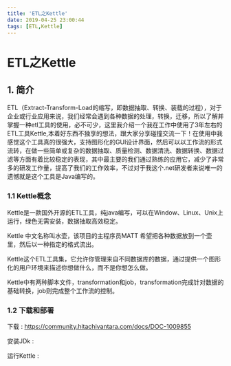 ```yaml
---
title: 'ETL之Kettle'
date: 2019-04-25 23:00:44
tags: [ETL,Kettle]
---
```

# ETL之Kettle

## 1. 简介

ETL（Extract-Transform-Load的缩写，即数据抽取、转换、装载的过程），对于企业或行业应用来说，我们经常会遇到各种数据的处理，转换，迁移，所以了解并掌握一种etl工具的使用，必不可少，这里我介绍一个我在工作中使用了3年左右的ETL工具Kettle,本着好东西不独享的想法，跟大家分享碰撞交流一下！在使用中我感觉这个工具真的很强大，支持图形化的GUI设计界面，然后可以以工作流的形式流转，在做一些简单或复杂的数据抽取、质量检测、数据清洗、数据转换、数据过滤等方面有着比较稳定的表现，其中最主要的我们通过熟练的应用它，减少了非常多的研发工作量，提高了我们的工作效率，不过对于我这个.net研发者来说唯一的遗憾就是这个工具是Java编写的。

### 1.1  Kettle概念
Kettle是一款国外开源的ETL工具，纯java编写，可以在Window、Linux、Unix上运行，绿色无需安装，数据抽取高效稳定。

Kettle 中文名称叫水壶，该项目的主程序员MATT 希望把各种数据放到一个壶里，然后以一种指定的格式流出。

Kettle这个ETL工具集，它允许你管理来自不同数据库的数据，通过提供一个图形化的用户环境来描述你想做什么，而不是你想怎么做。

Kettle中有两种脚本文件，transformation和job，transformation完成针对数据的基础转换，job则完成整个工作流的控制。

### 1.2 下载和部署

下载
: https://community.hitachivantara.com/docs/DOC-1009855

安装JDk
:    

运行Kettle
: 





